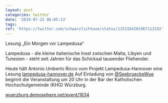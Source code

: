 ```yaml
---
layout: post
categories: twitter
date: '2019-07-22 06:05:13'
tags: 
ref: 'https://twitter.com/schwarzlichtwue/status/1153184201967112192'
---
```

Lesung „Ein Morgen vor Lampedusa“



Lampedusa - die kleine italienische Insel zwischen Malta, Libyen und Tunesien - steht seit Jahren für das Schicksal tausender Fliehender.



Heute hält Antonio Umberto Ricco vom Projekt Lampedusa-Hannover eine Lesung [lampedusa-hannover.de](https://www.lampedusa-hannover.de/)
Auf Einladung von [@SeebrueckeWue](https://twitter.com/SeebrueckeWue) beginnt die Veranstaltung um 20 Uhr in der Bar der Katholischen Hochschulgemeinde (KHG) Würzburg.



[wuerzburg.demosphere.net/event/1634](https://wuerzburg.demosphere.net/event/1634)